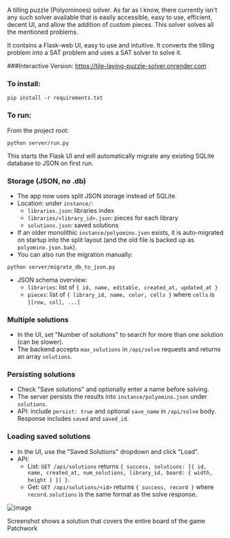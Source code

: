 A tilling puzzle (Polyominoes) solver. As far as I know, there currently isn't any such solver available that is easily accessible, easy to use, efficient, decent UI, and allow the addition of custom pieces. This solver solves all the mentioned problems.

It contains a Flask-web UI, easy to use and intuitive. It converts the tilling problem into a SAT problem and uses a SAT solver to solve it. 

###Interactive Version:
https://tile-laying-puzzle-solver.onrender.com

### To install:

```
pip install -r requirements.txt
```

### To run:

From the project root:

```
python server/run.py
```

This starts the Flask UI and will automatically migrate any existing SQLite database to JSON on first run.

### Storage (JSON, no .db)

- The app now uses split JSON storage instead of SQLite.
- Location: under `instance/`:
  - `libraries.json`: libraries index
  - `libraries/<library_id>.json`: pieces for each library
  - `solutions.json`: saved solutions
- If an older monolithic `instance/polyomino.json` exists, it is auto-migrated on startup into the split layout (and the old file is backed up as `polyomino.json.bak`).
- You can also run the migration manually:

```
python server/migrate_db_to_json.py
```

- JSON schema overview:
  - `libraries`: list of `{ id, name, editable, created_at, updated_at }`
  - `pieces`: list of `{ library_id, name, color, cells }` where `cells` is `[[row, col], ...]`

### Multiple solutions

- In the UI, set "Number of solutions" to search for more than one solution (can be slower).
- The backend accepts `max_solutions` in `/api/solve` requests and returns an array `solutions`.

### Persisting solutions

- Check "Save solutions" and optionally enter a name before solving.
- The server persists the results into `instance/polyomino.json` under `solutions`.
- API: include `persist: true` and optional `save_name` in `/api/solve` body. Response includes `saved` and `saved_id`.

### Loading saved solutions

- In the UI, use the "Saved Solutions" dropdown and click "Load".
- API:
  - List: `GET /api/solutions` returns `{ success, solutions: [{ id, name, created_at, num_solutions, library_id, board: { width, height } }] }`.
  - Get: `GET /api/solutions/<id>` returns `{ success, record }` where `record.solutions` is the same format as the solve response.

![image](https://github.com/user-attachments/assets/1b48327d-5a3b-4f09-998e-ed799b940d92)

Screenshot shows a solution that covers the entire board of the game Patchwork
